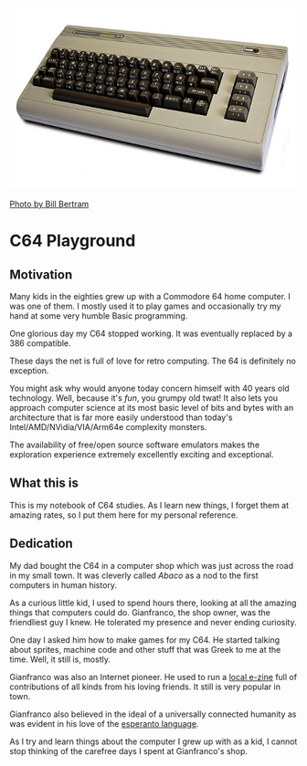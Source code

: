 ![The Commodore 64](img/640px-Commodore64.jpg)

[Photo by Bill Bertram](https://commons.wikimedia.org/w/index.php?curid=180885)

# C64 Playground

## Motivation

Many kids in the eighties grew up with a Commodore 64 home computer. I
was one of them. I mostly used it to play games and occasionally try
my hand at some very humble Basic programming.

One glorious day my C64 stopped working. It was eventually replaced by
a 386 compatible.

These days the net is full of love for retro computing. The 64 is
definitely no exception.

You might ask why would anyone today concern himself with 40 years old
technology. Well, because it's *fun*, you grumpy old twat!
It also lets you approach computer science at its most basic level of
bits and bytes with an architecture that is far more easily understood
than today's Intel/AMD/NVidia/VIA/Arm64e complexity monsters.

The availability of free/open source software emulators makes the
exploration experience extremely excellently exciting and exceptional.

## What this is

This is my notebook of C64 studies. As I learn new things, I forget
them at amazing rates, so I put them here for my personal reference.

## Dedication

My dad bought the C64 in a computer shop which was just across the
road in my small town. It was cleverly called *Abaco* as a nod to the
first computers in human history.

As a curious little kid, I used to spend hours there, looking at all
the amazing things that computers could do. Gianfranco, the shop
owner, was the friendliest guy I knew. He tolerated my presence and
never ending curiosity.

One day I asked him how to make games for my C64. He started talking
about sprites, machine code and other stuff that was Greek to me at
the time. Well, it still is, mostly.

Gianfranco was also an Internet pioneer. He used to run
a [local e-zine](http://www.ciociari.com/) full of contributions of
all kinds from his loving friends. It still is very popular in town.

Gianfranco also believed in the ideal of a universally connected humanity as
was evident in his love of the [esperanto
language](https://eo.wikipedia.org/wiki/Gianfranco_Molle).

As I try and learn things about the computer I grew up with as a kid,
I cannot stop thinking of the carefree days I spent at Gianfranco's
shop.

